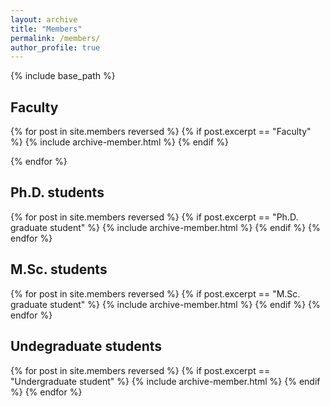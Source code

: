```yaml
---
layout: archive
title: "Members"
permalink: /members/
author_profile: true
---
```




{% include base_path %}
<h2>Faculty</h2>
{% for post in site.members reversed %}
	{% if post.excerpt == "Faculty" %}
   		{% include archive-member.html %}
	{% endif %}
  
{% endfor %}
<h2>Ph.D. students</h2>
{% for post in site.members reversed %}
  {% if post.excerpt == "Ph.D. graduate student" %}
   		{% include archive-member.html %}
	{% endif %}
{% endfor %}

<h2>M.Sc. students</h2>
{% for post in site.members reversed %}
  {% if post.excerpt == "M.Sc. graduate student" %}
   		{% include archive-member.html %}
	{% endif %}
{% endfor %}

<h2>Undegraduate students</h2>
{% for post in site.members reversed %}
  {% if post.excerpt == "Undergraduate student" %}
   		{% include archive-member.html %}
	{% endif %}
{% endfor %}